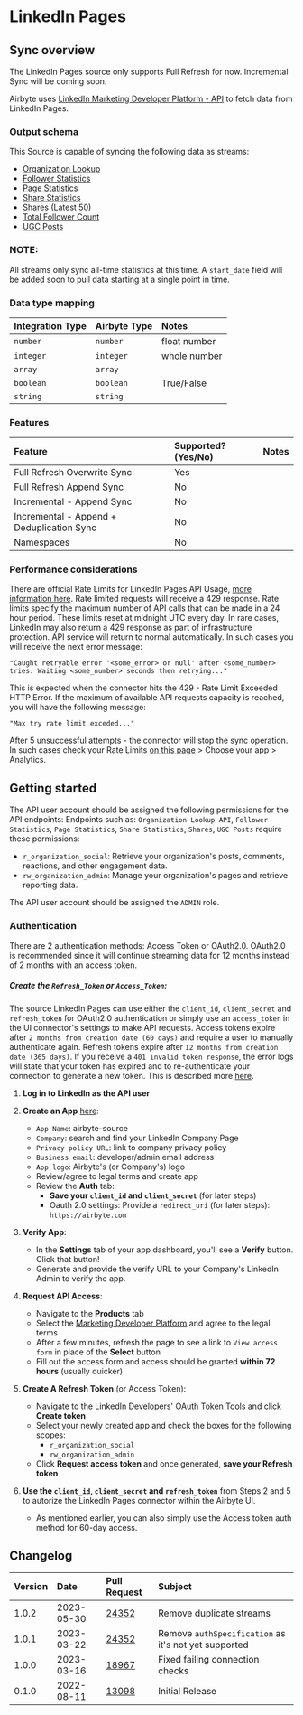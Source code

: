 # LinkedIn Pages

## Sync overview

The LinkedIn Pages source only supports Full Refresh for now. Incremental Sync will be coming soon.

Airbyte uses [LinkedIn Marketing Developer Platform - API](https://docs.microsoft.com/en-us/linkedin/marketing/integrations/marketing-integrations-overview) to fetch data from LinkedIn Pages.

### Output schema

This Source is capable of syncing the following data as streams:

* [Organization Lookup](https://docs.microsoft.com/en-us/linkedin/marketing/integrations/community-management/organizations/organization-lookup-api?tabs=http#retrieve-organizations)
* [Follower Statistics](https://docs.microsoft.com/en-us/linkedin/marketing/integrations/community-management/organizations/follower-statistics?tabs=http#retrieve-lifetime-follower-statistics)
* [Page Statistics](https://docs.microsoft.com/en-us/linkedin/marketing/integrations/community-management/organizations/page-statistics?tabs=http#retrieve-lifetime-organization-page-statistics)
* [Share Statistics](https://docs.microsoft.com/en-us/linkedin/marketing/integrations/community-management/organizations/share-statistics?tabs=http#retrieve-lifetime-share-statistics)
* [Shares (Latest 50)](https://docs.microsoft.com/en-us/linkedin/marketing/integrations/community-management/shares/share-api?tabs=http#find-shares-by-owner)
* [Total Follower Count](https://docs.microsoft.com/en-us/linkedin/marketing/integrations/community-management/organizations/organization-lookup-api?tabs=http#retrieve-organization-follower-count)
* [UGC Posts](https://docs.microsoft.com/en-us/linkedin/marketing/integrations/community-management/shares/ugc-post-api?tabs=http#find-ugc-posts-by-authors)

### NOTE:

All streams only sync all-time statistics at this time. A `start_date` field will be added soon to pull data starting at a single point in time.

### Data type mapping

| Integration Type | Airbyte Type | Notes                      |
| :--------------- | :----------- | :------------------------- |
| `number`         | `number`     | float number               |
| `integer`        | `integer`    | whole number               |
| `array`          | `array`      |                            |
| `boolean`        | `boolean`    | True/False                 |
| `string`         | `string`     |                            |

### Features

| Feature                                   | Supported?\(Yes/No\) | Notes |
| :---------------------------------------- | :------------------- | :---- |
| Full Refresh Overwrite Sync               | Yes                  |       |
| Full Refresh Append Sync                  | No                   |       |
| Incremental - Append Sync                 | No                   |       |
| Incremental - Append + Deduplication Sync | No                   |       |
| Namespaces                                | No                   |       |

### Performance considerations

There are official Rate Limits for LinkedIn Pages API Usage, [more information here](https://docs.microsoft.com/en-us/linkedin/shared/api-guide/concepts/rate-limits?context=linkedin/marketing/context). Rate limited requests will receive a 429 response. Rate limits specify the maximum number of API calls that can be made in a 24 hour period. These limits reset at midnight UTC every day. In rare cases, LinkedIn may also return a 429 response as part of infrastructure protection. API service will return to normal automatically. In such cases you will receive the next error message:

```text
"Caught retryable error '<some_error> or null' after <some_number> tries. Waiting <some_number> seconds then retrying..."
```

This is expected when the connector hits the 429 - Rate Limit Exceeded HTTP Error. If the maximum of available API requests capacity is reached, you will have the following message:

```text
"Max try rate limit exceded..."
```

After 5 unsuccessful attempts - the connector will stop the sync operation. In such cases check your Rate Limits [on this page](https://www.linkedin.com/developers/apps) &gt; Choose your app &gt; Analytics. 

## Getting started
The API user account should be assigned the following permissions for the API endpoints:
Endpoints such as: `Organization Lookup API`, `Follower Statistics`, `Page Statistics`, `Share Statistics`, `Shares`, `UGC Posts` require these permissions:
* `r_organization_social`: Retrieve your organization's posts, comments, reactions, and other engagement data.
* `rw_organization_admin`: Manage your organization's pages and retrieve reporting data.

The API user account should be assigned the `ADMIN` role.

### Authentication
There are 2 authentication methods: Access Token or OAuth2.0.
OAuth2.0 is recommended since it will continue streaming data for 12 months instead of 2 months with an access token.

##### Create the `Refresh_Token` or `Access_Token`:
The source LinkedIn Pages can use either the `client_id`, `client_secret` and `refresh_token` for OAuth2.0 authentication or simply use an `access_token` in the UI connector's settings to make API requests. Access tokens expire after `2 months from creation date (60 days)` and require a user to manually authenticate again. Refresh tokens expire after `12 months from creation date (365 days)`. If you receive a `401 invalid token response`, the error logs will state that your token has expired and to re-authenticate your connection to generate a new token. This is described more [here](https://docs.microsoft.com/en-us/linkedin/shared/authentication/authorization-code-flow?context=linkedin/context).

1. **Log in to LinkedIn as the API user**

2. **Create an App** [here](https://www.linkedin.com/developers/apps):
   * `App Name`: airbyte-source
   * `Company`: search and find your LinkedIn Company Page
   * `Privacy policy URL`: link to company privacy policy
   * `Business email`: developer/admin email address
   * `App logo`: Airbyte's \(or Company's\) logo
   * Review/agree to legal terms and create app
   * Review the **Auth** tab:
     * **Save your `client_id` and `client_secret`** \(for later steps\)
     * Oauth 2.0 settings: Provide a `redirect_uri` \(for later steps\): `https://airbyte.com`

3. **Verify App**:
   * In the **Settings** tab of your app dashboard, you'll see a **Verify** button. Click that button!
   * Generate and provide the verify URL to your Company's LinkedIn Admin to verify the app.

4. **Request API Access**:
   * Navigate to the **Products** tab
   * Select the [Marketing Developer Platform](https://docs.microsoft.com/en-us/linkedin/marketing/) and agree to the legal terms
   * After a few minutes, refresh the page to see a link to `View access form` in place of the **Select** button
   * Fill out the access form and access should be granted **within 72 hours** (usually quicker)

5. **Create A Refresh Token** (or Access Token):
   * Navigate to the LinkedIn Developers' [OAuth Token Tools](https://www.linkedin.com/developers/tools/oauth) and click **Create token**
   * Select your newly created app and check the boxes for the following scopes:
     * `r_organization_social`
     * `rw_organization_admin`
   * Click **Request access token** and once generated, **save your Refresh token**

6. **Use the `client_id`, `client_secret` and `refresh_token`** from Steps 2 and 5 to autorize the LinkedIn Pages connector within the Airbyte UI.
   * As mentioned earlier, you can also simply use the Access token auth method for 60-day access.

## Changelog

| Version | Date       | Pull Request                                             | Subject                                              |
|:--------|:-----------|:---------------------------------------------------------|:-----------------------------------------------------|
| 1.0.2   | 2023-05-30 | [24352](https://github.com/airbytehq/airbyte/pull/24352) | Remove duplicate streams                             |
| 1.0.1   | 2023-03-22 | [24352](https://github.com/airbytehq/airbyte/pull/24352) | Remove `authSpecification` as it's not yet supported |
| 1.0.0   | 2023-03-16 | [18967](https://github.com/airbytehq/airbyte/pull/18967) | Fixed failing connection checks                      |
| 0.1.0   | 2022-08-11 | [13098](https://github.com/airbytehq/airbyte/pull/13098) | Initial Release                                      |
